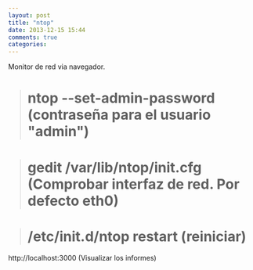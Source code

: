 ```yaml
---
layout: post
title: "ntop"
date: 2013-12-15 15:44
comments: true
categories: 
---
```

Monitor de red via navegador.

># ntop --set-admin-password   (contraseña para el usuario "admin")

># gedit /var/lib/ntop/init.cfg (Comprobar interfaz de red. Por defecto eth0)

># /etc/init.d/ntop restart (reiniciar)

http://localhost:3000 (Visualizar los informes)

